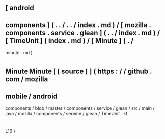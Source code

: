 [
android
-
components
]
(
.
.
/
.
.
/
index
.
md
)
/
[
mozilla
.
components
.
service
.
glean
]
(
.
.
/
index
.
md
)
/
[
TimeUnit
]
(
index
.
md
)
/
[
Minute
]
(
.
/
-
minute
.
md
)
#
Minute
Minute
[
(
source
)
]
(
https
:
/
/
github
.
com
/
mozilla
-
mobile
/
android
-
components
/
blob
/
master
/
components
/
service
/
glean
/
src
/
main
/
java
/
mozilla
/
components
/
service
/
glean
/
TimeUnit
.
kt
#
L16
)
